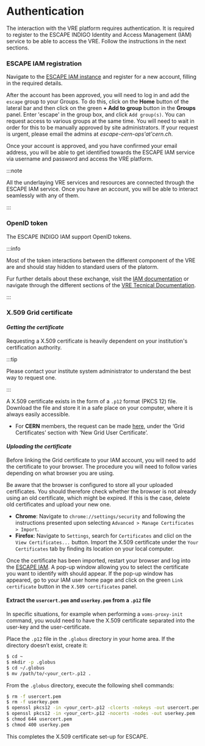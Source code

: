 # Authentication

The interaction with the VRE platform requires authentication.
It is required to register to the ESCAPE INDIGO Identity and Access Management (IAM) service to be able to access the VRE. Follow the instructions in the next sections.

### ESCAPE IAM registration

Navigate to the [ESCAPE IAM instance](https://iam-escape.cloud.cnaf.infn.it/login) and register for a new account, filling in the required details.

After the account has been approved, you will need to log in and add the `escape` group to your Groups. To do this, click on the **Home** button of the lateral bar and then click on the green **+ Add to group** button in the **Groups** panel. Enter 'escape' in the group box, and click `Add group(s)`. You can request access to various groups at the same time. You will need to wait in order for this to be manually approved by site administrators. If your request is urgent, please email the admins at _escape-cern-ops'at'cern.ch_.

Once your account is approved, and you have confirmed your email address, you will be able to get identified towards the ESCAPE IAM service via username and password and access the VRE platform.

:::note

All the underlaying VRE services and resources are connected through the ESCAPE IAM service. 
Once you have an account, you will be able to interact seamlessly with any of them.

:::

### OpenID token 

The ESCAPE INDIGO IAM support OpenID tokens. 

:::info

Most of the token interactions between the different component of the VRE are and should stay hidden to standard users of the platorm. 

Fur further details about these exchange, visit the [IAM documentation](https://indigo-iam.github.io/v/v1.10.0/docs/reference/configuration/external-authentication/oidc/) or navigate through the different sections of the [VRE Tecnical Documentation](./tech-docs/home.md).

:::


### X.509 Grid certificate    

#### *Getting the certificate*    

Requesting a X.509 certificate is heavily dependent on your institution's certification authority.

:::tip

Please contact your institute system administrator to understand the best way to request one.

::: 

A X.509 certificate exists in the form of a `.p12` format (PKCS 12) file. Download the file and store it in a safe place on your computer, where it is always easily accessible. 

 -  For **CERN** members, the request can be made [here](https://ca.cern.ch/ca/), under the ‘Grid Certificates’ section with ‘New Grid User Certificate’.

#### *Uploading the certificate* 

Before linking the Grid certificate to your IAM account, you will need to add the certificate to your browser. The procedure you will need to follow varies depending on what browser you are using. 

Be aware that the browser is configured to store all your uploaded certificates. You should therefore check whether the browser is not already using an old certificate, which might be expired. If this is the case, delete old certificates and upload your new one. 

 - **Chrome**: Navigate to `chrome://settings/security` and following the instructions presented upon selecting `Advanced > Manage Certificates > Import`. 
 - **Firefox**: Navigate to `Settings`, search for `Certificates` and clicl on the `View Certificates...` button. Import the X.509 certificate under the `Your Certificates` tab by finding its location on your local computer.

Once the certificate has been imported, restart your browser and log into the [ESCAPE IAM](https://iam-escape.cloud.cnaf.infn.it/login). A pop-up window allowing you to select the certificate you want to identify with should appear. If the pop-up window has appeared, go to your IAM user home page and click on the green `Link certificate` button in the `X.509 certificates` panel. 

#### Extract the `usercert.pem` and `userkey.pem` from a `.p12` file

In specific situations, for example when performing a `voms-proxy-init` command, you would need to have the X.509 certificate separated into the user-key and the user-certificate.

Place the `.p12` file in the `.globus` directory in your home area. If the directory doesn’t exist, create it:
```bash
$ cd ~
$ mkdir -p .globus
$ cd ~/.globus
$ mv /path/to/<your_cert>.p12 .
```
From the `.globus` directory, execute the following shell commands:

```bash
$ rm -f usercert.pem
$ rm -f userkey.pem
$ openssl pkcs12 -in <your_cert>.p12 -clcerts -nokeys -out usercert.pem
$ openssl pkcs12 -in <your_cert>.p12 -nocerts -nodes -out userkey.pem
$ chmod 644 usercert.pem
$ chmod 400 userkey.pem
```
This completes the X.509 certificate set-up for ESCAPE.

